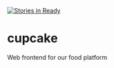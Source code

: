 [![Stories in Ready](https://badge.waffle.io/ZURASTA/cupcake.png?label=ready&title=Ready)](http://waffle.io/ZURASTA/cupcake)
# cupcake
Web frontend for our food platform
